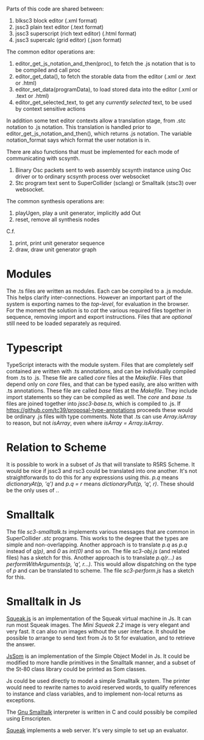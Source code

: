 Parts of this code are shared between:

1. blksc3 block editor (.xml format)
2. jssc3 plain text editor (.text format)
3. jssc3 superscript (rich text editor) (.html format)
4. jssc3 supercalc (grid editor) (.json format)

The common editor operations are:

1. editor\_get\_js\_notation\_and\_then(proc), to fetch the .js notation that is to be compiled and call proc
2. editor\_get\_data(), to fetch the storable data from the editor (.xml or .text or .html)
3. editor\_set\_data(programData), to load stored data into the editor (.xml or .text or .html)
4. editor\_get\_selected\_text, to get any _currently selected_ text, to be used by context sensitive actions

In addition some text editor contexts allow a translation stage, from .stc notation to .js notation.
This translation is handled prior to editor\_get\_js\_notation\_and\_then(), which returns .js notation.
The variable notation\_format says which format the user notation is in.

There are also functions that must be implemented for each mode of communicating with scsynth.

1. Binary Osc packets sent to web assembly scsynth instance using Osc driver or to ordinary scsynth process over websocket
2. Stc program text sent to SuperCollider (sclang) or Smalltalk (stsc3) over websocket.

The common synthesis operations are:

1. playUgen, play a unit generator, implicitly add Out
2. reset, remove all synthesis nodes

C.f.

1. print, print unit generator sequence
2. draw, draw unit generator graph

# Modules

The .ts files are written as modules.
Each can be compiled to a .js module.
This helps clarify inter-connections.
However an important part of the system is exporting names to the _top-level_, for evaluation in the browser.
For the moment the solution is to _cat_ the various required files together in sequence, removing import and export instructions.
Files that are _optional_ still need to be loaded separately as required.

# Typescript

TypeScript interacts with the module system.
Files that are completely self contained are written with .ts annotations, and can be individually compiled from .ts to .js.
These file are called _core_ files at the _Makefile_.
Files that depend only on _core_ files, and that can be typed easily, are also written with .ts annotations.
These file are called _base_ files at the _Makefile_.
They include import statements so they can be compiled as well.
The _core_ and _base_ .ts files are joined together into _jssc3-base.ts_, which is compiled to .js.
If <https://github.com/tc39/proposal-type-annotations> proceeds these would be ordinary .js files with type comments.
Note that .ts can use _Array.isArray_ to reason, but not _isArray_, even where _isArray = Array.isArray_.

# Relation to Scheme

It is possible to work in a subset of Js that will translate to R5RS Scheme.
It would be nice if jssc3 and rsc3 could be translated into one another.
It's not straightforwards to do this for any expressions using _this_.
_p.q_ means _dictionaryAt(p, 'q')_ and _p.q = r_ means _dictionaryPut(p, 'q', r)_.
These should be the only uses of _._.

# Smalltalk

The file _sc3-smalltalk.ts_ implements various messages that are common in SuperCollider _.stc_ programs.
This works to the degree that the types are simple and non-overlapping.
Another approach is to translate _p.q_ as _p.q_ instead of _q(p)_, and _0_ as _int(0)_ and so on.
The file _sc3-obj.js_ (and related files) has a sketch for this.
Another approach is to translate _p.q(r...)_ as _performWithArguments(p, 'q', r...)_.
This would allow dispatching on the type of _p_ and can be translated to scheme.
The file _sc3-perform.js_ has a sketch for this.

# Smalltalk in Js

[Squeak.js](https://squeak.js.org/) is an implementation of the Squeak virtual machine in Js.
It can run most Squeak images.
The _Mini Squeak 2.2_ image is very elegant and very fast.
It can also run images without the user interface.
It should be possible to arrange to send text from Js to St for evaluation, and to retrieve the answer.

[JsSom](https://github.com/SOM-st/JsSOM) is an implementation of the Simple Object Model in Js.
It could be modified to more handle primitives in the Smalltalk manner,
and a subset of the St-80 class library could be printed as Som classes.

Js could be used directly to model a simple Smalltalk system.
The printer would need to rewrite names to avoid reserved words,
to qualify references to instance and class variables, and
to implement non-local returns as exceptions.

The [Gnu Smalltalk](https://www.gnu.org/software/smalltalk/) interpreter is written in C and could possibly be compiled using Emscripten.

[Squeak](https://squeak.org/) implements a web server.
It's very simple to set up an evaluator.
